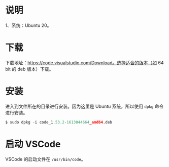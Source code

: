 # 说明

1、系统：Ubuntu 20。

# 下载

下载地址：https://code.visualstudio.com/Download。选择适合的版本（如 64 bit 的 deb 版本）下载。

# 安装

进入到文件所在的目录进行安装。因为这里是 Ubuntu 系统，所以使用 `dpkg` 命令进行安装。

```python
$ sudo dpkg -i code_1.53.2-1613044664_amd64.deb 
```

# 启动 VSCode

VSCode 的启动文件在 `/usr/bin/code`。




